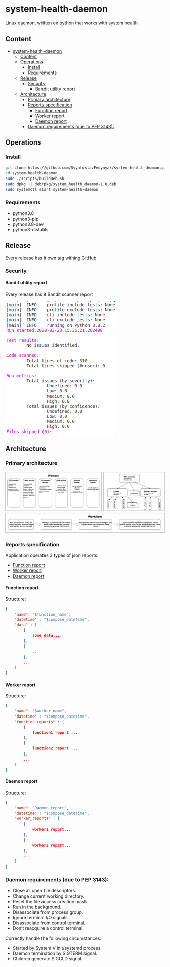 # system-health-daemon
Linux daemon, written on python that works with system health

## Content

- [system-health-daemon](#system-health-daemon)
  - [Content](#content)
  - [Operations](#operations)
    - [Install](#install)
    - [Requirements](#requirements)
  - [Release](#release)
    - [Security](#security)
      - [Bandit utility report](#bandit-utility-report)
  - [Architecture](#architecture)
    - [Primary architecture](#primary-architecture)
    - [Reports specification](#reports-specification)
      - [Function report](#function-report)
      - [Worker report](#worker-report)
      - [Daemon report](#daemon-report)
    - [Daemon requirements (due to PEP 3143):](#daemon-requirements-due-to-pep-3143)

## Operations

### Install 

```bash
git clone https://github.com/SvyatoslavFedynyak/system-health-deamon.git
cd system-health-deamon
sudo ./scripts/buildDeb.sh
sudo dpkg -i deb/pkg/system_health_daemon-1.0.deb
sudo systemctl start system-health-daemon
```
### Requirements

- python3.8 
- python3-pip 
- python3.8-dev 
- python3-distutils

## Release

Every release has it own tag withing GitHub

### Security

#### Bandit utility report

Every release has it Bandit scanner report

![Bandit report](https://github.com/SvyatoslavFedynyak/system-health-deamon/blob/master/images/bandit-report-1.0.jpg)

## Architecture

### Primary architecture

![Primary architecture](https://github.com/SvyatoslavFedynyak/system-health-deamon/blob/master/images/deamon-arch.jpg)

### Reports specification

Application operates 3 types of json reports:

- [Function report](#function-report)
- [Worker report](#worker-report)
- [Daemon report](#daemon-report)

#### Function report

Structure:
```json
{
    "name": "$function_name",
    "datetime" : "$compose_datetime",
    "data" : [
        {
            some data...
        },
        {
            ...
        },
        ...
    ]
}
```

#### Worker report

Structure:
```json
{
    "name": "$worker_name",
    "datetime" : "$compose_datetime",
    "function_reports" : [
        {
            function1 report ...
        },
        {
            function2 report ...
        },
        ...
    ]
}
```

#### Daemon report

Structure:
```json
{
    "name": "Daemon report",
    "datetime" : "$compose_datetime",
    "worker_reports" : [
        {
            worker1 report...
        },
        {
            worker2 report...
        },
        ...
    ]
}
```

### Daemon requirements (due to PEP 3143):

- Close all open file descriptors.
- Change current working directory.
- Reset the file access creation mask.
- Run in the background.
- Disassociate from process group.
- Ignore terminal I/O signals.
- Disassociate from control terminal.
- Don’t reacquire a control terminal.

Correctly handle the following circumstances:

- Started by System V init/systemd process.
- Daemon termination by SIGTERM signal.
- Children generate SIGCLD signal.


